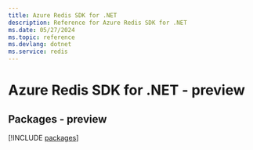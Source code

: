 ```yaml
---
title: Azure Redis SDK for .NET
description: Reference for Azure Redis SDK for .NET
ms.date: 05/27/2024
ms.topic: reference
ms.devlang: dotnet
ms.service: redis
---
```

# Azure Redis SDK for .NET - preview
## Packages - preview
[!INCLUDE [packages](redis-index.md)]